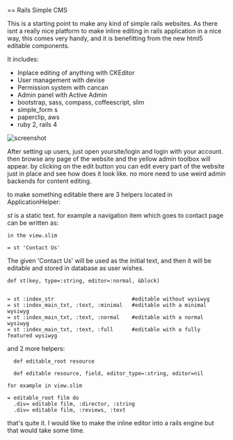 == Rails Simple CMS

This is a starting point to make any kind of simple rails websites. As there isnt a really nice platform to make inline editing in rails application in a nice way, this comes very handy, and it is benefitting from the new html5 editable components.

It includes:

* Inplace editing of anything with CKEditor
* User management with devise
* Permission system with cancan
* Admin panel with Active Admin
* bootstrap, sass, compass, coffeescript, slim
* simple_form s
* paperclip, aws
* ruby 2, rails 4

![screenshot](https://www.evernote.com/shard/s128/sh/44039a21-8c29-40e0-9074-4dff0fa9d2f1/ba1bdafb7636d94d543372bedfcd5492/res/593c97e1-06e5-4d12-9fd1-2f9d25442e98/skitch.png)

After setting up users, just open yoursite/login and login with your account. then browse any page of the website and the yellow admin toolbox will appear. by clicking on the edit button you can edit every part of the website just in place and see how does it look like. no more need to use weird admin backends for content editing.

to make something editable there are 3 helpers located in ApplicationHelper:

*st* is a static text. for example a navigation item which goes to contact page can be written as:
```
in the view.slim

= st 'Contact Us'
```
The given 'Contact Us' will be used as the initial text, and then it will be editable and stored in database as user wishes.

```
def st(key, type=:string, editor=:normal, &block)


= st :index_str                         #editable without wysiwyg
= st :index_main_txt, :text, :minimal   #editable with a minimal wysiwyg
= st :index_main_txt, :text, :normal    #editable with a normal wysiwyg
= st :index_main_txt, :text, :full      #editable with a fully featured wysiwyg
```


and 2 more helpers:

```
  def editable_root resource

  def editable resource, field, editor_type=:string, editor=nil

for example in view.slim

= editable_root film do
  .div= editable film, :director, :string
  .div= editable film, :reviews, :text
```

that's quite it. I would like to make the inline editor into a rails engine but that would take some time.
